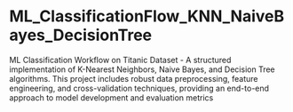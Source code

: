 # ML_ClassificationFlow_KNN_NaiveBayes_DecisionTree
ML Classification Workflow on Titanic Dataset - A structured implementation of K-Nearest Neighbors, Naive Bayes, and Decision Tree algorithms. This project includes robust data preprocessing, feature engineering, and cross-validation techniques, providing an end-to-end approach to model development and evaluation metrics
